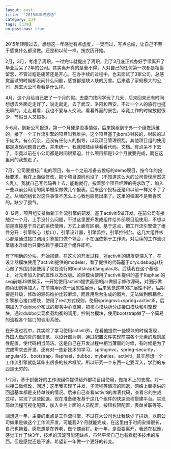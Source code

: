 ```yaml
---
layout: post
title:  "2015年年终感悟"
category: 工作
tags: [工作]
no-post-nav: true
---
```


2015年转眼过去，想想这一年感觉有点虚度，一晃而过，写点总结，让自己不至于感觉什么都没做。还是和以前一样，按农历开始。

2月，3月，考虑了离职，一过完年就提出了离职，到了3月底正式办好手续离开了毕业后呆了2年的公司。其实离开真的是舍不得，人对自己的任何第一次都是相当留恋，不管过程是痛苦还是开心。在办手续的过程中，也去面试了3家公司，总感觉面试的时候都没问什么问题，感觉都是缺人缺的厉害。后来选了家规模大的公司，想去大公司看看是什么样。

4月，这个月给自己放了一个月的假。去厦门找同学玩了几天，后来回来还有时间想想去外面走走好了，说走就走，去了武汉，洛阳和西安。不过一个人的旅行也挺无聊的，走走看看，我也不爱与人交流。看看外面的景色，毕竟工作的时候放假很少，节假日人又超多。

5-6月，到新公司报道，第一个月硬是没事情做，后来换组到宁外一个组做运维的，接了一个工作流引擎的项目叫我维护。这个项目基于jbpm3封装的，封装的过于庞大，有点冗余，还没有任何人的指导，以及项目管理很乱，其他项目组的使用都是发现问题自己改，并未统一。我就陆陆续续看看代码，文档。有点呆不下去了，毕竟以前在小公司都是时间很紧迫，什么项目都是1-2个月就要完成，而在这里闲的我想走了。

7月，公司要投标广电的项目，有一个之前准备去投标的demo项目，按今年的投标要求，我在上面做修改，那个项目源码也没了（不知道这么大的公司管理居然这么乱）。我就自己写代码丢上去，能跑就行，按着那个项目经理的需求改了，加入一些以前公司用的简单框架做做几个报表。后来这个投标还是和以前一样又不了了之。从我的组长对这件事情不怎么上心我也感觉出来了。这里的氛围不是我喜欢的。缺少了狼气。

8-12月，项目组安排做新工作流引擎的研发。基于activiti5做开发。在前公司有接触过一个月，上手没什么问题，不过这里要开发成组件给外部项目组使用，不想以前是直接基于自己的系统使用，方式上面有区别。基于这点，把工作流引擎做了组件分开：引擎核心（接口），引擎设计器，引擎监控，引擎控制台。这几大组件核心都是通过接口调用引擎接口做个耦合，不在强依赖于工作流。对后续的工作流引擎版本升级也只要依赖于接口这个组件即可。

有了明确的分块，开始搭建，在这次的开发过程，对activiti的研发更深入了，在设计器模块使用了activiti提供的modeler，看了提供的代码基于oryx.debug.js核心做了外围封装使用了现在流行的bootstrap和angularJS。后续我在这个基础上，对元素加入新的属性以及改版。监控模块使用了activiti提供的基于Raphael的svg前端JS做展示，一开始使用activiti提供画图的jar做展示修改源码，对图形做颜色图例等加入，在前端用js做一层属性展示，后来感觉这样的扩展性不好，后期要是升级，修改的源码维护比较麻烦，而且用后台生成的图片，无法做到解耦合。引擎核心接口模块，使用了rest方式规则，使用springmvc+spring+activiti5，后期加入了dubbo分布式的服务中心框架，把核心模块拆分成接口模块和引擎模块，通过dubbo实现负载均衡的调用。控制台模块，使用bootstrap做了一个简易的流程各个接口的调用系统。

在开发过程中，其实除了学习使用activiti外，在看他提供一些模块的时候发现，外国人做的真的很规范，以设计器为例，通过配置文件实现前端各个元素的规则属性配置，使代码相当简洁。这是自己在开发过程中相当薄弱的时候，有时候是为了完成需求去开发。还有对一些新技术的学习，springmvc，spring-security，angularJS，bootstrap，Raphael，dubbo，mybaties，activiti，其实想想一个工作流引擎就能延伸出很多的技术框架。所以研究一个东西一定要深入，学到的东西是无穷的。

1-2月，基于封装好的工作流组件提供给外部项目组使用，做技术上的支撑。对一些接口做修改，回退：这里我实现了并发，子流程等情况的回退，网络上面提供的回退基本都是支持单线的情况。后来自己查看activiti的库表代码，查看它的生成过程，实现了这些回退。现在准备研发基于这几个组件的快速流程搭建平台。实现简单流程可视化配置，加入业务上面的人员配置，按钮权限配置，表单关联等等。

回想这一年，主要的重点是工作流引擎，不过在大公司也让我缺少了拼劲，以前公司如果是做这个工作流开发，可能我2个月就能完成，在这里由于时间安排很长，自己也拖着，感觉想是在养老，做个螺丝钉。新一年，是否要离开，我还在犹豫，感觉工作了快3年，技术的沉淀可能还缺点，虽然平常自己也有看挺多技术的东西。但是感觉还是不够。希望新一年做一个更好的转变。